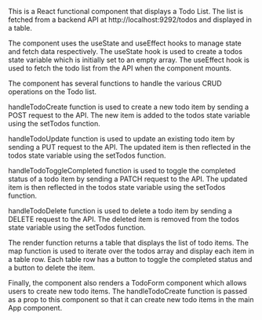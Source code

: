 This is a React functional component that displays a Todo List. The list is fetched from a backend API at http://localhost:9292/todos and displayed in a table.

The component uses the useState and useEffect hooks to manage state and fetch data respectively. The useState hook is used to create a todos state variable which is initially set to an empty array. The useEffect hook is used to fetch the todo list from the API when the component mounts.

The component has several functions to handle the various CRUD operations on the Todo list.

handleTodoCreate function is used to create a new todo item by sending a POST request to the API. The new item is added to the todos state variable using the setTodos function.

handleTodoUpdate function is used to update an existing todo item by sending a PUT request to the API. The updated item is then reflected in the todos state variable using the setTodos function.

handleTodoToggleCompleted function is used to toggle the completed status of a todo item by sending a PATCH request to the API. The updated item is then reflected in the todos state variable using the setTodos function.

handleTodoDelete function is used to delete a todo item by sending a DELETE request to the API. The deleted item is removed from the todos state variable using the setTodos function.

The render function returns a table that displays the list of todo items. The map function is used to iterate over the todos array and display each item in a table row. Each table row has a button to toggle the completed status and a button to delete the item.

Finally, the component also renders a TodoForm component which allows users to create new todo items. The handleTodoCreate function is passed as a prop to this component so that it can create new todo items in the main App component.
